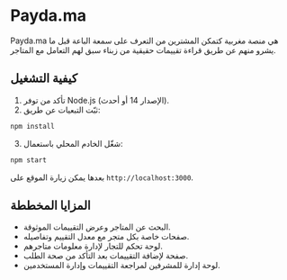 # Payda.ma

Payda.ma هي منصة مغربية كتمكن المشترين من التعرف على سمعة الباعة قبل ما يشرو منهم عن طريق قراءة تقييمات حقيقية من زبناء سبق لهم التعامل مع المتاجر.

## كيفية التشغيل

1. تأكد من توفر Node.js (الإصدار 14 أو أحدث).
2. ثبّت التبعيات عن طريق:

```bash
npm install
```

3. شغّل الخادم المحلي باستعمال:

```bash
npm start
```

بعدها يمكن زيارة الموقع على `http://localhost:3000`.

## المزايا المخططة

- البحث عن المتاجر وعرض التقييمات الموثوقة.
- صفحات خاصة بكل متجر مع معدل التقييم وتفاصيله.
- لوحة تحكم للتجار لإدارة معلومات متاجرهم.
- صفحة لإضافة التقييمات بعد التأكد من صحة الطلب.
- لوحة إدارة للمشرفين لمراجعة التقييمات وإدارة المستخدمين.
